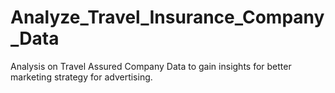 # Analyze_Travel_Insurance_Company_Data
Analysis on Travel Assured Company Data to gain insights for better marketing strategy for advertising.
